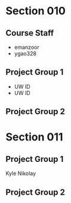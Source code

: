 # Section 010

## Course Staff

   * emanzoor
   * ygao328

## Project Group 1

   * UW ID
   * UW ID

## Project Group 2

# Section 011

## Project Group 1
Kyle Nikolay
## Project Group 2

